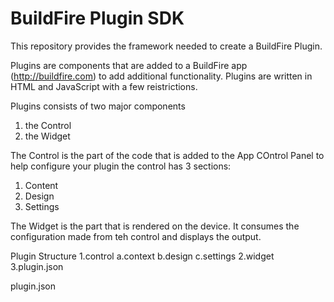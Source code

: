 # BuildFire Plugin SDK
This repository provides the framework needed to create a BuildFire Plugin.

Plugins are components that are added to a BuildFire app (http://buildfire.com) to add additional functionality. 
Plugins are written in HTML and JavaScript with a few reistrictions. 

Plugins consists of two major components
1. the Control
2. the Widget

The Control is the part of the code that is added to the App COntrol Panel to help configure your plugin
the control has 3 sections:
1. Content
2. Design
3. Settings


The Widget is the part that is rendered on the device. It consumes the configuration made from teh control and displays the output.

Plugin Structure
1.control
  a.context
  b.design
  c.settings
2.widget
3.plugin.json


plugin.json
